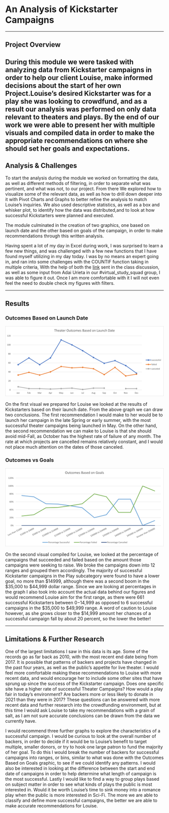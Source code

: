 # **An Analysis of Kickstarter Campaigns**
---
## **Project Overview**
During this module we were tasked with analyzing data from Kickstarter campaigns in order to help our client Louise,
make informed decisions about the start of her own Project.Louise’s desired Kickstarter was for a play she was looking to crowdfund, 
and as a result our analysis was performed on only data relevant to theaters and plays. By the end of our work we were able to 
present her with multiple visuals and compiled data in order to make the appropriate recommendations on where she should set her 
goals and expectations. 
---
## **Analysis & Challenges**
  To start the analysis during the module we worked on formatting the data, as well as different methods of filtering, in order to
separate what was pertinent, and what was not, to our project. From there We explored how to visualize some of the relevant data, as 
well as how to drill down deeper into it with Pivot Charts and Graphs to better refine the analysis to match Louise’s inquiries. We 
also used descriptive statistics, as well as a box and whisker plot, to identify how the data was distributed,and to look at how 
successful Kickstarters were planned and executed.

 The module culminated in the creation of two graphics, one based on launch date and the other based on goals of the campaign, in order to make recommendations through this written analysis.

  Having spent a lot of my day in Excel during work, I was surprised to learn a few new things, and was challenged with a few new functions that I have found myself utilizing in my day today. I was by no means an expert going in, and ran into some challenges with the COUNTIF function taking in multiple criteria, With the help of both the [link](https://support.microsoft.com/en-us/office/countifs-function-dda3dc6e-f74e-4aee-88bc-aa8c2a866842?ui=en-us&rs=en-us&ad=us) sent in the class discussion, as well as some input from Adai Urieta in our #virtual_study_squad group, I was able to figure it out. Once I am more comfortable with it I will not even feel the need to double check my figures with filters.

  
---
## **Results**

### Outcomes Based on Launch Date

![Image of outcome launchdate goals](https://github.com/jackary24/kickstarter-analysis/blob/main/Theater_Outcome_vs_Launch.png)

  On the first visual we prepared for Louise we looked at the results of Kickstarters based on their launch date. From the above graph we can draw two conclusions. The first recommendation I would make to her would be to launch her campaign in the late Spring or early summer, with the most successful theater campaigns being launched in May. On the other hand, the second recommendation we can make to Louise is that she should avoid mid-Fall, as October has the highest rate of failure of any month. The rate at which projects are cancelled remains relatively constant, and I would not place much attention on the dates of those canceled.

### Outcomes vs Goals

![image of outcome vs goals](https://github.com/jackary24/kickstarter-analysis/blob/main/Outcomes_vs_Goals.png)

  On the second visual compiled for Louise, we looked at the percentage of campaigns that succeeded and failed based on the amount those campaigns were seeking to raise. We broke the campaigns down into 12 ranges and grouped them accordingly. The majority of successful Kickstarter campaigns in the Play subcategory were found to have a lower goal, no more than $14999, although there was a second boom in the $35,000 to $44,999 dollar range. Since we are looking at percentages in the graph I also took into account the actual data behind our figures and would recommend Louise aim for the first range, as there were 661 successful Kickstarters between $0-$14,999 as opposed to 6 successful campaigns in the $35,000 to $49,999 range. A word of caution to Louise however, as she grows closer to the $14,999 amount her chances of a successful campaign fall by about 20 percent, so the lower the better!

---
## **Limitations & Further Research**

  One of the largest limitations I saw in this data is its age. Some of the records go as far back as 2010, with the most recent end date being from 2017. It is possible that patterns of backers and projects have changed in the past four years, as well as the public’s appetite for live theater. I would feel more comfortable making these recommendations to Louise with more recent data, and would encourage her to include some other sites that have sprung up since the success of the Kickstarter campaign. Does one specific site have a higher rate of successful Theater Campaigns? How would a play fair in today’s environment? Are backers more or less likely to donate in 2021 than they were in 2017? These questions can be answered with more recent data and further research into the crowdfunding environment, but at this time I would ask Louise to take my recommendations with a grain of salt, as I am not sure accurate conclusions can be drawn from the data we currently have. 

I would recommend three further graphs to explore the characteristics of a successful campaign. I would be curious to look at the overall number of backers, in order to decide if it would be to Louise’s benefit to target multiple, smaller donors, or try to hook one large  patron to fund the majority of her goal. To do this I would break the number of backers for successful campaigns into ranges, or bins, similar to what was done with the Outcomes Based on Goals graphic, to see if we could identify any patterns. I would also be interested in looking at the difference between the start and end date of campaigns in order to help determine what length of campaign is the most successful. Lastly I would like to find a way to group plays based on subject matter in order to see what kinds of plays the public is most interested in. Would it be worth Louise’s time to sink money into a romance play when the public is more interested in Sci-Fi. The more we are able to classify and define more successful campaigns, the better we are able to make accurate recommendations for Louise. 
